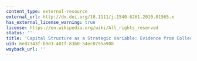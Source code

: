 ```yaml
---
content_type: external-resource
external_url: http://dx.doi.org/10.1111/j.1540-6261.2010.01565.x
has_external_license_warning: true
license: https://en.wikipedia.org/wiki/All_rights_reserved
status: ''
title: 'Capital Structure as a Strategic Variable: Evidence from Collective Bargaining'
uid: 6ed7343f-b9d3-401f-83b0-54ec0795a908
wayback_url: ''
---
```

